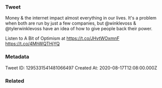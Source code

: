 ### Tweet
Money &amp; the internet impact almost everything in our lives. It's a problem when both are run by just a few companies, but @winklevoss &amp; @tylerwinklevoss have an idea of how to give people back their power. 

Listen to A Bit of Optimism at https://t.co/JHvtWOxmnF https://t.co/4MhWQTHjYQ

### Metadata
Tweet ID: 1295331541481066497
Created At: 2020-08-17T12:08:00.000Z

### Related

